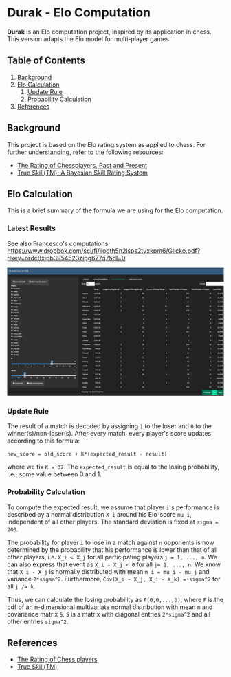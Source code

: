 # Durak - Elo Computation

**Durak** is an Elo computation project, inspired by its application in chess. This version adapts the Elo model for multi-player games.

## Table of Contents
1. [Background](#background)
2. [Elo Calculation](#elo-calculation)
    1. [Update Rule](#update-rule)
    2. [Probability Calculation](#probability-calculation)
3. [References](#references)

## Background
This project is based on the Elo rating system as applied to chess. For further understanding, refer to the following resources:
- [The Rating of Chessplayers, Past and Present](https://gwern.net/doc/statistics/order/comparison/1978-elo-theratingofchessplayerspastandpresent.pdf)
- [True Skill(TM): A Bayesian Skill Rating System](https://www.microsoft.com/en-us/research/wp-content/uploads/2007/01/NIPS2006_0688.pdf)

## Elo Calculation
This is a brief summary of the formula we are using for the Elo computation.

### Latest Results

See also Francesco's computations: https://www.dropbox.com/scl/fi/iiooth5n2lsps2tyxkpm6/Glicko.pdf?rlkey=ordc8xipb3954523zipg677q7&dl=0 

![Results](results.png)

### Update Rule
The result of a match is decoded by assigning `1` to the loser and `0` to the winner(s)/non-loser(s). After every match, every player's score updates according to this formula:
```
new_score = old_score + K*(expected_result - result)
```
where we fix `K = 32`. The `expected_result` is equal to the losing probability, i.e., some value between 0 and 1.

### Probability Calculation
To compute the expected result, we assume that player `i`'s performance is described by a normal distribution `X_i` around his Elo-score `mu_i`, independent of all other players. The standard deviation is fixed at `sigma = 200`. 

The probability for player `i` to lose in a match against `n` opponents is now determined by the probability that his performance is lower than that of all other players, i.e. `X_i < X_j` for all participating players `j = 1, ..., n`. We can also express that event as `X_i - X_j < 0` for all `j= 1, ..., n`. 
We know that `X_i - X_j` is normally distributed with mean `m_i = mu_i - mu_j` and variance `2*sigma^2`. Furthermore, `Cov(X_i - X_j, X_i - X_k) = sigma^2` for all `j /= k`. 

Thus, we can calculate the losing probability as `F(0,0,...,0)`, where `F` is the cdf of an n-dimensional multivariate normal distribution with mean `m` and covariance matrix `S`. `S` is a matrix with diagonal entries `2*sigma^2` and all other entries `sigma^2`.


## References
- [The Rating of Chess players](https://gwern.net/doc/statistics/order/comparison/1978-elo-theratingofchessplayerspastandpresent.pdf)
- [True Skill(TM)](https://www.microsoft.com/en-us/research/wp-content/uploads/2007/01/NIPS2006_0688.pdf)
